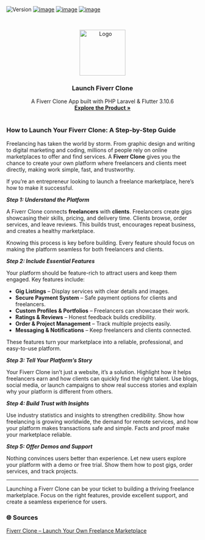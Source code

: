 ![Version](https://img.shields.io/badge/version-4.0.0-blue.svg?cacheSeconds=2592000)
[![image](https://img.shields.io/badge/Twitter-1DA1F2?style=for-the-badge&logo=twitter&logoColor=white)](https://twitter.com/oyelabs?lang=en)
[![image](https://img.shields.io/badge/Instagram-E4405F?style=for-the-badge&logo=instagram&logoColor=white)](https://www.instagram.com/myoyelabs/)
[![image](https://img.shields.io/badge/YouTube-FF0000?style=for-the-badge&logo=youtube&logoColor=white)](https://youtube.com/@oyelabs9119?si=jpMaBUfNigpVCjuf)

<!-- PROJECT LOGO -->
<br />
<p align="center">
  <a href="https://oyelabs.com/fiverr-clone/">
    <img src="https://oyelabs.com/wp-content/uploads/2024/12/Readymade-Fiverr-Clone-Script.jpg" alt="Logo" width="120" height="120">
  </a>

  <h3 align="center">Launch Fiverr Clone</h3>

  <p align="center">
    A Fiverr Clone App built with PHP Laravel & Flutter 3.10.6
    <br />
    <a href="https://oyelabs.com/fiverr-clone/"><strong>Explore the Product »</strong></a>
    <br />
    <br />

### How to Launch Your Fiverr Clone: A Step-by-Step Guide ###

Freelancing has taken the world by storm. From graphic design and writing to digital marketing and coding, millions of people rely on online marketplaces to offer and find services. A **Fiverr Clone** gives you the chance to create your own platform where freelancers and clients meet directly, making work simple, fast, and trustworthy.  

If you’re an entrepreneur looking to launch a freelance marketplace, here’s how to make it successful.  

***Step 1: Understand the Platform***  

A Fiverr Clone connects **freelancers** with **clients**. Freelancers create gigs showcasing their skills, pricing, and delivery time. Clients browse, order services, and leave reviews. This builds trust, encourages repeat business, and creates a healthy marketplace.  

Knowing this process is key before building. Every feature should focus on making the platform seamless for both freelancers and clients.  

***Step 2: Include Essential Features***  

Your platform should be feature-rich to attract users and keep them engaged. Key features include:  

- **Gig Listings** – Display services with clear details and images.  
- **Secure Payment System** – Safe payment options for clients and freelancers.  
- **Custom Profiles & Portfolios** – Freelancers can showcase their work.  
- **Ratings & Reviews** – Honest feedback builds credibility.  
- **Order & Project Management** – Track multiple projects easily.  
- **Messaging & Notifications** – Keep freelancers and clients connected.  

These features turn your marketplace into a reliable, professional, and easy-to-use platform.

***Step 3: Tell Your Platform’s Story***  

Your Fiverr Clone isn’t just a website, it’s a solution. Highlight how it helps freelancers earn and how clients can quickly find the right talent. Use blogs, social media, or launch campaigns to show real success stories and explain why your platform is different from others.  

***Step 4: Build Trust with Insights***  

Use industry statistics and insights to strengthen credibility. Show how freelancing is growing worldwide, the demand for remote services, and how your platform makes transactions safe and simple. Facts and proof make your marketplace reliable.  

***Step 5: Offer Demos and Support***  

Nothing convinces users better than experience. Let new users explore your platform with a demo or free trial. Show them how to post gigs, order services, and track projects. 

---

Launching a Fiverr Clone can be your ticket to building a thriving freelance marketplace. Focus on the right features, provide excellent support, and create a seamless experience for users.  

### 🌐 Sources  

[Fiverr Clone – Launch Your Own Freelance Marketplace](https://oyelabs.com/fiverr-clone/)
<p>

